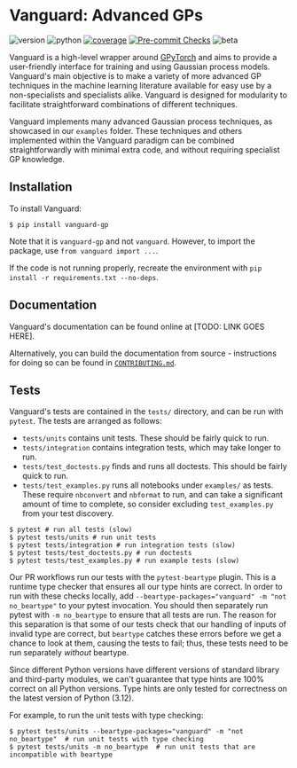# Vanguard: Advanced GPs

![version](https://img.shields.io/badge/version-2.1.0-informational)
![python](https://img.shields.io/badge/python-3.9--3.12-informational)
[![coverage](https://img.shields.io/endpoint?url=https%3A%2F%2Fraw.githubusercontent.com%2Fgchq%2Fvanguard-metadata%2Frefs%2Fheads%2Fmain%2Fcoverage%2Fcoverage_badge.json)](https://github.com/gchq/vanguard/actions/workflows/coverage.yml)
[![Pre-commit Checks](https://github.com/gchq/Vanguard/actions/workflows/pre_commit_checks.yml/badge.svg)](https://github.com/gchq/Vanguard/actions/workflows/pre_commit_checks.yml)
![beta](https://img.shields.io/badge/pre--release-beta-red)

Vanguard is a high-level wrapper around [GPyTorch](https://gpytorch.ai/) and aims to provide a user-friendly interface for training and using Gaussian process models.
Vanguard's main objective is to make a variety of more advanced GP techniques in the machine learning literature available for easy use by a non-specialists and specialists alike.
Vanguard is designed for modularity to facilitate straightforward combinations of different techniques.

Vanguard implements many advanced Gaussian process techniques, as showcased in our `examples` folder. These techniques and others implemented within the Vanguard paradigm can be combined straightforwardly with minimal extra code, and without requiring specialist GP knowledge.

## Installation

To install Vanguard:
```shell
$ pip install vanguard-gp
```
Note that it is `vanguard-gp` and not `vanguard`. However, to import the package, use
`from vanguard import ...`.

If the code is not running properly, recreate the environment with `pip install -r requirements.txt --no-deps`.

## Documentation

Vanguard's documentation can be found online at [TODO: LINK GOES HERE].

Alternatively, you can build the documentation from source - instructions for doing so can be found in
[`CONTRIBUTING.md`](CONTRIBUTING.md#documentation).

## Tests

Vanguard's tests are contained in the `tests/` directory, and can be run with `pytest`. The tests are arranged
as follows:
 - `tests/units` contains unit tests. These should be fairly quick to run.
 - `tests/integration` contains integration tests, which may take longer to run.
 - `tests/test_doctests.py` finds and runs all doctests. This should be fairly quick to run.
 - `tests/test_examples.py` runs all notebooks under `examples/` as tests. These require `nbconvert` and `nbformat` to run,
and can take a significant amount of time to complete, so consider excluding `test_examples.py` from your test
discovery.


```shell
$ pytest # run all tests (slow)
$ pytest tests/units # run unit tests
$ pytest tests/integration # run integration tests (slow)
$ pytest tests/test_doctests.py # run doctests
$ pytest tests/test_examples.py # run example tests (slow)
```

Our PR workflows run our tests with the `pytest-beartype` plugin. This is a runtime type checker that ensures all
our type hints are correct. In order to run with these checks locally, add
`--beartype-packages="vanguard" -m "not no_beartype"` to your pytest invocation. You should then separately run pytest
with `-m no_beartype` to ensure that all tests are run. The reason for this separation is that some of our tests check
that our handling of inputs of invalid type are correct, but `beartype` catches these errors before we get a chance to
look at them, causing the tests to fail; thus, these tests need to be run separately _without_ beartype.

Since different Python versions have different versions of standard library and third-party modules, we can't guarantee
that type hints are 100% correct on all Python versions. Type hints are only tested for correctness on the latest
version of Python (3.12).

For example, to run the unit tests with type checking:

```shell
$ pytest tests/units --beartype-packages="vanguard" -m "not no_beartype"  # run unit tests with type checking
$ pytest tests/units -m no_beartype  # run unit tests that are incompatible with beartype
```
